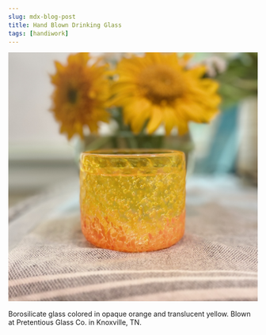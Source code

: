 ```yaml
---
slug: mdx-blog-post
title: Hand Blown Drinking Glass
tags: [handiwork]
---
```


![Opaque orange and translucent yellow glass lowboy](./IMG_2546.jpeg)

Borosilicate glass colored in opaque orange and translucent yellow. Blown at Pretentious Glass Co. in Knoxville, TN. 

